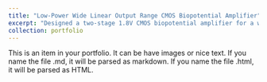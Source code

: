 ```yaml
---
title: "Low-Power Wide Linear Output Range CMOS Biopotential Amplifier"
excerpt: "Designed a two-stage 1.8V CMOS biopotential amplifier for a wearable biomedical instrumentation frontend with internal gain enhancement switch feedback. Used the Skywater 130nm Process and simulated with the Cadence Design Suite. Verified 85dB CMRR, 0.15V to 1.7V output range with stable gain, 10µW power, and 100kHz bandwidth.<br/><img src='/images/500x300.png'>"
collection: portfolio
---
```


This is an item in your portfolio. It can be have images or nice text. If you name the file .md, it will be parsed as markdown. If you name the file .html, it will be parsed as HTML. 
